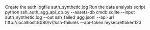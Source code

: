 Create the auth logfile auth_synthetic.log
Run the data analysis script
python ssh_auth_agg_api_db.py --assets-db cmdb.sqlite --input auth_synthetic.log  --out ssh_failed_agg.jsonl  --api-url http://localhost:8080/v1/ssh-failures --api-token mysecrettoken123                                                   
